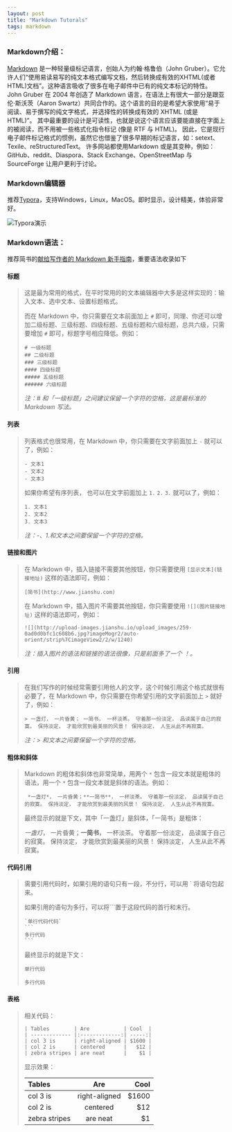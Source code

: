 ```yaml
---
layout: post
title: "Markdown Tutorals"
tags: markdown
---
```

### Markdown介绍：

[Markdown](https://zh.wikipedia.org/wiki/Markdown "维基百科") 是一种轻量级标记语言，创始人为约翰·格鲁伯（John Gruber）。它允许人们“使用易读易写的纯文本格式编写文档，然后转换成有效的XHTML(或者HTML)文档”。这种语言吸收了很多在电子邮件中已有的纯文本标记的特性。John Gruber 在 2004 年创造了 Markdown 语言，在语法上有很大一部分是跟亚伦·斯沃茨（Aaron Swartz）共同合作的。这个语言的目的是希望大家使用“易于阅读、易于撰写的纯文字格式，并选择性的转换成有效的 XHTML (或是HTML)”。 其中最重要的设计是可读性，也就是说这个语言应该要能直接在字面上的被阅读，而不用被一些格式化指令标记 (像是 RTF 与 HTML)。 因此，它是现行电子邮件标记格式的惯例，虽然它也借鉴了很多早期的标记语言，如：setext、Texile、reStructuredText。 许多网站都使用Markdown 或是其变种，例如：GitHub、reddit、Diaspora、Stack Exchange、OpenStreetMap 与 SourceForge 让用户更利于讨论。

### Markdown编辑器

推荐[Typora](https://www.typora.io/ "Typora — a minimal markdown reading & writing app")，支持Windows，Linux，MacOS。即时显示，设计精美，体验非常好。

![Typora演示](https://public.lightpic.info/image/DB8E_5901B2031.gif)

### Markdown语法：

推荐简书的[献给写作者的 Markdown 新手指南](http://www.jianshu.com/p/q81RER)，重要语法收录如下

#### 标题

>这是最为常用的格式，在平时常用的的文本编辑器中大多是这样实现的：输入文本、选中文本、设置标题格式。
>
>而在 Markdown 中，你只需要在文本前面加上 `#` 即可，同理、你还可以增加二级标题、三级标题、四级标题、五级标题和六级标题，总共六级，只需要增加 `#` 即可，标题字号相应降低。例如：
>
>```
># 一级标题
>## 二级标题
>### 三级标题
>#### 四级标题
>##### 五级标题
>###### 六级标题
>```
>
>*注：# 和「一级标题」之间建议保留一个字符的空格，这是最标准的 Markdown 写法。*

#### 列表

> 列表格式也很常用，在 Markdown 中，你只需要在文字前面加上 `-` 就可以了，例如：
>
> ```
> - 文本1
> - 文本2
> - 文本3
> ```
>
> 如果你希望有序列表，
> 也可以在文字前面加上 `1.` `2.` `3.` 就可以了，例如：
>
> ```
> 1. 文本1
> 2. 文本2
> 3. 文本3
> ```
>
> *注：-、1.和文本之间要保留一个字符的空格。*



#### 链接和图片

>在 Markdown 中，插入链接不需要其他按钮，你只需要使用 `[显示文本](链接地址)` 这样的语法即可，例如：
>
>```
>[简书](http://www.jianshu.com)
>```
>
>在 Markdown 中，插入图片不需要其他按钮，你只需要使用 `![](图片链接地址)` 这样的语法即可，例如：
>
>```
>![](http://upload-images.jianshu.io/upload_images/259-0ad0d0bfc1c608b6.jpg?imageMogr2/auto-orient/strip%7CimageView2/2/w/1240)
>```
>
>*注：插入图片的语法和链接的语法很像，只是前面多了一个 ！。*

#### 引用

>在我们写作的时候经常需要引用他人的文字，这个时候引用这个格式就很有必要了，在 Markdown 中，你只需要在你希望引用的文字前面加上 `>` 就好了，例如：
>
>```
>> 一盏灯， 一片昏黄； 一简书， 一杯淡茶。 守着那一份淡定， 品读属于自己的寂寞。 保持淡定， 才能欣赏到最美丽的风景！ 保持淡定， 人生从此不再寂寞。
>```
>
>*注：> 和文本之间要保留一个字符的空格。*

#### 粗体和斜体

> Markdown 的粗体和斜体也非常简单，用两个 `*` 包含一段文本就是粗体的语法，用一个 `*` 包含一段文本就是斜体的语法。例如：
>
> ```
>  *一盏灯*， 一片昏黄；**一简书**， 一杯淡茶。 守着那一份淡定， 品读属于自己的寂寞。 保持淡定， 才能欣赏到最美丽的风景！ 保持淡定， 人生从此不再寂寞。
> ```
>
> 最终显示的就是下文，其中「一盏灯」是斜体，「一简书」是粗体：
>
> *一盏灯*， 一片昏黄；**一简书**， 一杯淡茶。 守着那一份淡定， 品读属于自己的寂寞。 保持淡定， 才能欣赏到最美丽的风景！ 保持淡定， 人生从此不再寂寞。

#### 代码引用

> 需要引用代码时，如果引用的语句只有一段，不分行，可以用 ` 将语句包起来。
>
> 如果引用的语句为多行，可以将```置于这段代码的首行和末行。
>
> ```
> `单行代码代码`
> ​```
> 多行代码
> ​```
> ```
>
> 最终显示的就是下文：
>
> `单行代码`
>
> ```
> 多行代码
> ```

#### 表格

> 相关代码：
>
> ```
> | Tables        | Are           | Cool  |
> | ------------- |:-------------:| -----:|
> | col 3 is      | right-aligned | $1600 |
> | col 2 is      | centered      |   $12 |
> | zebra stripes | are neat      |    $1 |
> ```
>
> 显示效果：
>
> | Tables        |      Are      |  Cool |
> | :------------ | :-----------: | ----: |
> | col 3 is      | right-aligned | $1600 |
> | col 2 is      |   centered    |   $12 |
> | zebra stripes |   are neat    |    $1 |
